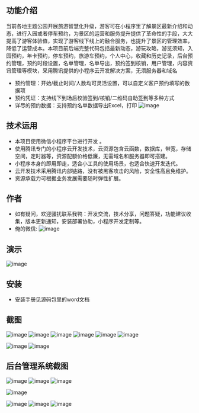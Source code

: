 ## 功能介绍 
当前各地主题公园开展旅游智慧化升级，游客可在小程序里了解景区最新介绍和动态，进行入园或者停车预约，为景区的运营和服务提升提供了革命性的手段，大大提高了游客体验值，实现了游客线下线上的融合服务，也提升了景区的管理效率，降低了运营成本。本项目前后端完整代码包括最新动态，游玩攻略，游览须知，入园预约，年卡预约，停车预约，旅游车预约，个人中心，收藏和历史记录，后台预约管理，预约时段设置，名单管理，名单导出，预约签到核销，用户管理，内容资讯管理等模块，采用腾讯提供的小程序云开发解决方案，无须服务器和域名
 
- 预约管理：开始/截止时间/人数均可灵活设置，可以自定义客户预约填写的数据项
- 预约凭证：支持线下到场后校验签到/核销/二维码自助签到等多种方式
- 详尽的预约数据：支持预约名单数据导出Excel，打印
![image](https://user-images.githubusercontent.com/89947064/219950247-42de222c-d429-40f1-9fe9-d022a7b93485.png)

## 技术运用
- 本项目使用微信小程序平台进行开发 。
- 使用腾讯专门的小程序云开发技术，云资源包含云函数，数据库，带宽，存储空间，定时器等，资源配额价格低廉，无需域名和服务器即可搭建。
- 小程序本身的即用即走，适合小工具的使用场景，也适合快速开发迭代。
- 云开发技术采用腾讯内部链路，没有被黑客攻击的风险，安全性高且免维护。
- 资源承载力可根据业务发展需要随时弹性扩展。  



## 作者
- 如有疑问，欢迎骚扰联系我鸭：开发交流，技术分享，问题答疑，功能建议收集，版本更新通知，安装部署协助，小程序开发定制等。
- 俺的微信: 
![image](https://user-images.githubusercontent.com/89947064/219950254-915ca230-6f4f-42be-8c4a-be3681896be7.png)



## 演示 
![image](https://user-images.githubusercontent.com/89947064/219950251-956d025b-8365-4d66-8ecf-071133f87316.png)

## 安装

- 安装手册见源码包里的word文档




## 截图
![image](https://user-images.githubusercontent.com/89947064/219950268-48805fbe-9de3-4c63-b275-69d37a6be88f.png)
![image](https://user-images.githubusercontent.com/89947064/219950271-59a1bda4-4f14-4005-8b61-d7aafc83d25b.png)
![image](https://user-images.githubusercontent.com/89947064/219950274-c5fc7907-cf84-4420-8c7f-07d685ae68f6.png)
![image](https://user-images.githubusercontent.com/89947064/219950278-f7dfacb6-ffae-436f-9aa3-960ba800becd.png)
![image](https://user-images.githubusercontent.com/89947064/219950281-ea739a51-de39-48e4-ba45-173677c70f4e.png)
![image](https://user-images.githubusercontent.com/89947064/219950283-0869e848-7349-4888-adb8-16d851a4c58a.png)

![image](https://user-images.githubusercontent.com/89947064/219950291-0312fedf-ebc5-4ae4-8d68-47ed76be8798.png)
![image](https://user-images.githubusercontent.com/89947064/219950294-d2f496c1-70cf-416e-9301-fd425c994353.png)

 
## 后台管理系统截图 

![image](https://user-images.githubusercontent.com/89947064/219950296-15e81b5e-1d8f-4aec-8059-ae64465b4858.png)
![image](https://user-images.githubusercontent.com/89947064/219950299-c507918b-f11c-4a9e-a9d4-87ea5b3c3f84.png)
![image](https://user-images.githubusercontent.com/89947064/219950300-fb25a8c3-d134-4546-afde-03ea8fe905e1.png)

![image](https://user-images.githubusercontent.com/89947064/219950303-f7412fdc-50e9-46c9-9039-336de44be9f2.png)

![image](https://user-images.githubusercontent.com/89947064/219950307-01d3ddea-3f57-4307-9fb3-2b7ab3806fcd.png)
![image](https://user-images.githubusercontent.com/89947064/219950308-3bd6a9ba-e2ca-48a2-a711-f2db1836fb98.png)
![image](https://user-images.githubusercontent.com/89947064/219950313-7c81e25e-1d68-4c46-8dad-35a3b9cbc957.png)

 
